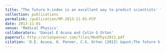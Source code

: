 ```yaml
---
title: "The future h‐index is an excellent way to predict scientistsˈ future impact"
collection: publications
permalink: /publication/MP-2013-11-01-PCP
date: 2013-11-01
venue: 'Medical Physics'
collaborators: 'Daniel E Acuna and Colin G Orton'
paperurl: http://orionpenner.com/files/MedPhys2013.pdf
citation: 'D.E. Acuna, O. Penner, C.G. Orton (2013) &quot;The future h‐index is an excellent way to predict scientistsˈ future impact&quot; <i>Medical Physics</i>. 40(11)'
---
```

